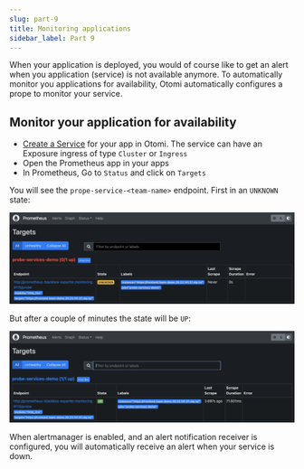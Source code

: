 ```yaml
---
slug: part-9
title: Monitoring applications
sidebar_label: Part 9
---
```


When your application is deployed, you would of course like to get an alert when you application (service) is not available anymore. To automatically monitor you applications for availability, Otomi automatically configures a prope to monitor your service.

## Monitor your application for availability

- [Create a Service](part-5) for your app in Otomi. The service can have an Exposure ingress of type `Cluster` or `Ingress`
- Open the Prometheus app in your apps
- In Prometheus, Go to `Status` and click on `Targets`

You will see the `prope-service-<team-name>` endpoint. First in an `UNKNOWN` state:

![kubecfg](../../img/target-unknown.png)

But after a couple of minutes the state will be `UP`:

![kubecfg](../../img/target-up.png)

When alertmanager is enabled, and an alert notification receiver is configured, you will automatically receive an alert when your service is down.